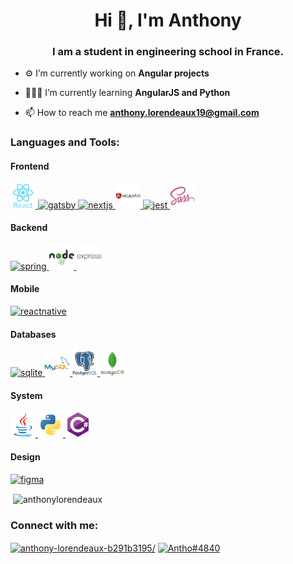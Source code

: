 <h1 align="center">Hi 👋, I'm Anthony</h1>
<h3 align="center">I am a student in engineering school in France.</h3>

- ⚙ I’m currently working on **Angular projects**

- 👨🏻‍🏫 I’m currently learning **AngularJS and Python**

- 📫 How to reach me **anthony.lorendeaux19@gmail.com**


<h3 align="left">Languages and Tools:</h3>
    <p align="left" padding="20px">
        <h4> Frontend </h4>
        <a href="https://reactjs.org/" target="_blank"> 
            <img src="https://raw.githubusercontent.com/devicons/devicon/master/icons/react/react-original-wordmark.svg" alt="react" width="40" height="40"/> 
        </a>
        <a href="https://www.gatsbyjs.com/" target="_blank"> 
            <img src="https://www.vectorlogo.zone/logos/gatsbyjs/gatsbyjs-icon.svg" alt="gatsby" width="40" height="40"/> 
        </a>
        <a href="https://nextjs.org/" target="_blank"> 
            <img src="https://cdn.worldvectorlogo.com/logos/nextjs-3.svg" alt="nextjs" width="40" height="40"/> 
        </a>  
        <a href="https://angular.io" target="_blank"> 
            <img src="https://raw.githubusercontent.com/devicons/devicon/master/icons/angularjs/angularjs-original-wordmark.svg" alt="angularjs" width="40" height="40"/> 
        </a>
        <a href="https://jestjs.io" target="_blank"> 
            <img src="https://www.vectorlogo.zone/logos/jestjsio/jestjsio-icon.svg" alt="jest" width="40" height="40"/> 
        </a>
        <a href="https://sass-lang.com" target="_blank"> 
            <img src="https://raw.githubusercontent.com/devicons/devicon/master/icons/sass/sass-original.svg" alt="sass" width="40" height="40"/>
        </a>
        <h4> Backend </h4> 
        <a href="https://spring.io/" target="_blank"> 
            <img src="https://www.vectorlogo.zone/logos/springio/springio-icon.svg" alt="spring" width="40" height="40"/> 
        </a>
        <a href="https://nodejs.org" target="_blank"> 
            <img src="https://raw.githubusercontent.com/devicons/devicon/master/icons/nodejs/nodejs-original-wordmark.svg" alt="nodejs" width="40" height="40"/> 
        </a>
        <a href="https://expressjs.com" target="_blank"> 
            <img src="https://raw.githubusercontent.com/devicons/devicon/master/icons/express/express-original-wordmark.svg" alt="express" width="40" height="40"/> 
        </a> 
        <h4> Mobile </h4>
        <a href="https://reactnative.dev/" target="_blank"> 
            <img src="https://reactnative.dev/img/header_logo.svg" alt="reactnative" width="40" height="40"/> 
        </a>
        <h4> Databases </h4>
        <a href="https://www.sqlite.org/" target="_blank"> 
            <img src="https://www.vectorlogo.zone/logos/sqlite/sqlite-icon.svg" alt="sqlite" width="40" height="40"/> 
        </a>
        <a href="https://www.mysql.com/" target="_blank"> 
            <img src="https://raw.githubusercontent.com/devicons/devicon/master/icons/mysql/mysql-original-wordmark.svg" alt="mysql" width="40" height="40"/> 
        </a>
        <a href="https://www.postgresql.org" target="_blank"> 
            <img src="https://raw.githubusercontent.com/devicons/devicon/master/icons/postgresql/postgresql-original-wordmark.svg" alt="postgresql" width="40" height="40"/> 
        </a>
        <a href="https://www.mongodb.com/" target="_blank"> 
            <img src="https://raw.githubusercontent.com/devicons/devicon/master/icons/mongodb/mongodb-original-wordmark.svg" alt="mongodb" width="40" height="40"/> 
        </a>
        <h4> System </h4>
         <a href="https://www.java.com" target="_blank"> 
            <img src="https://raw.githubusercontent.com/devicons/devicon/master/icons/java/java-original.svg" alt="java" width="40" height="40"/> 
        </a>
        <a href="https://www.python.org" target="_blank"> 
            <img src="https://raw.githubusercontent.com/devicons/devicon/master/icons/python/python-original.svg" alt="python" width="40" height="40"/> 
        </a>  
        <a href="https://www.w3schools.com/cs/" target="_blank"> 
            <img src="https://raw.githubusercontent.com/devicons/devicon/master/icons/csharp/csharp-original.svg" alt="csharp" width="40" height="40"/> 
        </a> 
        <h4> Design </h4>
        <a href="https://www.figma.com/" target="_blank"> 
            <img src="https://www.vectorlogo.zone/logos/figma/figma-icon.svg" alt="figma" width="40" height="40"/> 
        </a> 
      </p>
<p>&nbsp;<img align="center" src="https://github-readme-stats.vercel.app/api?username=anthonylorendeaux&show_icons=true&locale=en" alt="anthonylorendeaux" /></p>

<h3 align="left">Connect with me:</h3>
<p align="left">
<a href="https://linkedin.com/in/anthony-lorendeaux-b291b3195/" target="blank"><img align="center" src="https://cdn.jsdelivr.net/npm/simple-icons@3.0.1/icons/linkedin.svg" alt="anthony-lorendeaux-b291b3195/" height="30" width="40" /></a>
<a href="https://discord.gg/Antho#4840" target="blank"><img align="center" src="https://cdn.jsdelivr.net/npm/simple-icons@3.0.1/icons/discord.svg" alt="Antho#4840" height="30" width="40" /></a>
</p>
